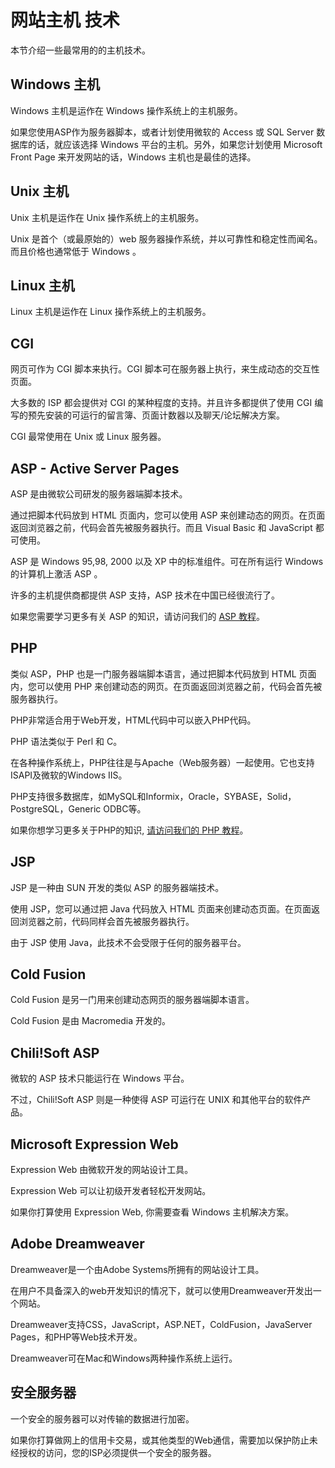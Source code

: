 # 网站主机 技术

本节介绍一些最常用的的主机技术。

## Windows 主机

Windows 主机是运作在 Windows 操作系统上的主机服务。

如果您使用ASP作为服务器脚本，或者计划使用微软的 Access 或 SQL Server 数据库的话，就应该选择 Windows 平台的主机。另外，如果您计划使用 Microsoft Front Page 来开发网站的话，Windows 主机也是最佳的选择。

## Unix 主机

Unix 主机是运作在 Unix 操作系统上的主机服务。

Unix 是首个（或最原始的）web 服务器操作系统，并以可靠性和稳定性而闻名。而且价格也通常低于 Windows 。

## Linux 主机

Linux 主机是运作在 Linux 操作系统上的主机服务。

## CGI

网页可作为 CGI 脚本来执行。CGI 脚本可在服务器上执行，来生成动态的交互性页面。

大多数的 ISP 都会提供对 CGI 的某种程度的支持。并且许多都提供了使用 CGI 编写的预先安装的可运行的留言簿、页面计数器以及聊天/论坛解决方案。

CGI 最常使用在 Unix 或 Linux 服务器。

## ASP - Active Server Pages

ASP 是由微软公司研发的服务器端脚本技术。

通过把脚本代码放到 HTML 页面内，您可以使用 ASP 来创建动态的网页。在页面返回浏览器之前，代码会首先被服务器执行。而且 Visual Basic 和 JavaScript 都可使用。

ASP 是 Windows 95,98, 2000 以及 XP 中的标准组件。可在所有运行 Windows 的计算机上激活 ASP 。

许多的主机提供商都提供 ASP 支持，ASP 技术在中国已经很流行了。

如果您需要学习更多有关 ASP 的知识，请访问我们的 [ASP 教程](/asp/asp-tutorial.html)。

## PHP

类似 ASP，PHP 也是一门服务器端脚本语言，通过把脚本代码放到 HTML 页面内，您可以使用 PHP 来创建动态的网页。在页面返回浏览器之前，代码会首先被服务器执行。

PHP非常适合用于Web开发，HTML代码中可以嵌入PHP代码。

PHP 语法类似于 Perl 和 C。

在各种操作系统上，PHP往往是与Apache（Web服务器）一起使用。它也支持ISAPI及微软的Windows IIS。

PHP支持很多数据库，如MySQL和Informix，Oracle，SYBASE，Solid，PostgreSQL，Generic ODBC等。

如果你想学习更多关于PHP的知识, [请访问我们的 PHP 教程](/php/php-tutorial.html)。

## JSP

JSP 是一种由 SUN 开发的类似 ASP 的服务器端技术。

使用 JSP，您可以通过把 Java 代码放入 HTML 页面来创建动态页面。在页面返回浏览器之前，代码同样会首先被服务器执行。

由于 JSP 使用 Java，此技术不会受限于任何的服务器平台。

## Cold Fusion

Cold Fusion 是另一门用来创建动态网页的服务器端脚本语言。

Cold Fusion 是由 Macromedia 开发的。

## Chili!Soft ASP

微软的 ASP 技术只能运行在 Windows 平台。

不过，Chili!Soft ASP 则是一种使得 ASP 可运行在 UNIX 和其他平台的软件产品。

## Microsoft Expression Web

Expression Web 由微软开发的网站设计工具。

Expression Web 可以让初级开发者轻松开发网站。

如果你打算使用 Expression Web, 你需要查看 Windows 主机解决方案。

## Adobe Dreamweaver

Dreamweaver是一个由Adobe Systems所拥有的网站设计工具。

在用户不具备深入的web开发知识的情况下，就可以使用Dreamweaver开发出一个网站。

Dreamweaver支持CSS，JavaScript，ASP.NET，ColdFusion，JavaServer Pages，和PHP等Web技术开发。

Dreamweaver可在Mac和Windows两种操作系统上运行。

## 安全服务器

一个安全的服务器可以对传输的数据进行加密。

如果你打算做网上的信用卡交易，或其他类型的Web通信，需要加以保护防止未经授权的访问，您的ISP必须提供一个安全的服务器。

